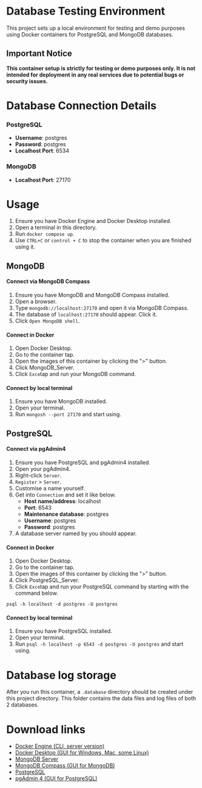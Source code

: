 # Database Testing Environment
This project sets up a local environment for testing and demo purposes using Docker containers for PostgreSQL and MongoDB databases.
## Important Notice
**This container setup is strictly for testing or demo purposes only. It is not intended for deployment in any real services due to potential bugs or security issues.**
# Database Connection Details
### PostgreSQL
- **Username**: postgres
- **Password**: postgres
- **Localhost Port**: 6534
### MongoDB
- **Localhost Port**: 27170
# Usage
1. Ensure you have Docker Engine and Docker Desktop installed.
2. Open a terminal in this directory.
3. Run `docker compose up`.
4. Use `CTRL+C` or `control + C` to stop the container when you are finished using it.
## MongoDB
#### Connect via MongoDB Compass
1. Ensure you have MongoDB and MongoDB Compass installed.
2. Open a browser.
3. Type `mongodb://localhost:27170` and open it via MongoDB Compass.
4. The database of `localhost:27170` should appear. Click it. 
5. Click `Open MongoDB shell`.
#### Connect in Docker
1. Open Docker Desktop.
2. Go to the container tap.
3. Open the images of this container by clicking the ">" button.
4. Click MongoDB_Server. 
5. Click `Exce`tap and run your MongoDB command. 
#### Connect by local terminal
1. Ensure you have MongoDB installed.
2. Open your terminal.
3. Run `mongosh --port 27170` and start using.
## PostgreSQL
#### Connect via pgAdmin4
1. Ensure you have PostgreSQL and pgAdmin4 installed.
2. Open your pgAdmin4.
3. Right-click `Server`.
4. `Register` > `Server`.
5. Customise a name yourself.
6. Get into `Connection` and set it like below.
	- **Host name/address**: localhost
	- **Port**: 6543
	- **Maintenance database**: postgres
	- **Username**: postgres
	- **Password**: postgres
7. A database server named by you should appear. 
#### Connect in Docker
1. Open Docker Desktop.
2. Go to the container tap.
3. Open the images of this container by clicking the ">" button.
4. Click PostgreSQL_Server. 
5. Click `Exce`tap and run your PostgreSQL command by starting with the command below.
```
psql -h localhost -d postgres -U postgres
```
#### Connect by local terminal
1. Ensure you have PostgreSQL installed.
2. Open your terminal.
3. Run `psql -h localhost -p 6543 -d postgres -U postgres` and start using.
# Database log storage
After you run this container, a `.database` directory should be created under this project directory. This folder contains the data files and log files of both 2 databases.
# Download links
- [Docker Engine (CLI, server version)](https://docs.docker.com/engine/install/)
- [Docker Desktop (GUI for Windows, Mac, some Linux)](https://www.docker.com/products/docker-desktop/)
- [MongoDB Server](https://www.mongodb.com/try/download/community)
- [MongoDB Compass (GUI for MongoDB)](https://www.mongodb.com/try/download/compass)
- [PostgreSQL](https://www.postgresql.org/download/)
- [pgAdmin 4 (GUI for PostgreSQL)](https://www.pgadmin.org/download/)